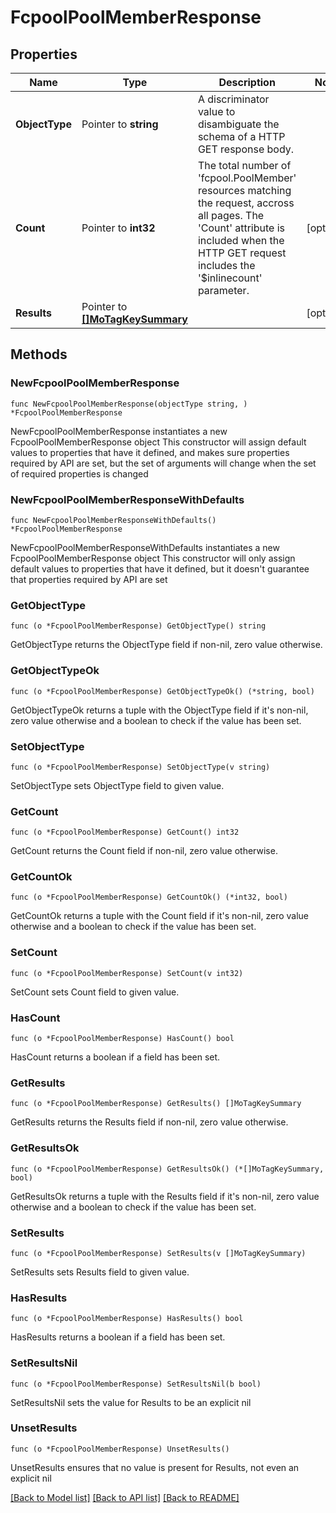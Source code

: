 # FcpoolPoolMemberResponse

## Properties

Name | Type | Description | Notes
------------ | ------------- | ------------- | -------------
**ObjectType** | Pointer to **string** | A discriminator value to disambiguate the schema of a HTTP GET response body. | 
**Count** | Pointer to **int32** | The total number of &#39;fcpool.PoolMember&#39; resources matching the request, accross all pages. The &#39;Count&#39; attribute is included when the HTTP GET request includes the &#39;$inlinecount&#39; parameter. | [optional] 
**Results** | Pointer to [**[]MoTagKeySummary**](mo.TagKeySummary.md) |  | [optional] 

## Methods

### NewFcpoolPoolMemberResponse

`func NewFcpoolPoolMemberResponse(objectType string, ) *FcpoolPoolMemberResponse`

NewFcpoolPoolMemberResponse instantiates a new FcpoolPoolMemberResponse object
This constructor will assign default values to properties that have it defined,
and makes sure properties required by API are set, but the set of arguments
will change when the set of required properties is changed

### NewFcpoolPoolMemberResponseWithDefaults

`func NewFcpoolPoolMemberResponseWithDefaults() *FcpoolPoolMemberResponse`

NewFcpoolPoolMemberResponseWithDefaults instantiates a new FcpoolPoolMemberResponse object
This constructor will only assign default values to properties that have it defined,
but it doesn't guarantee that properties required by API are set

### GetObjectType

`func (o *FcpoolPoolMemberResponse) GetObjectType() string`

GetObjectType returns the ObjectType field if non-nil, zero value otherwise.

### GetObjectTypeOk

`func (o *FcpoolPoolMemberResponse) GetObjectTypeOk() (*string, bool)`

GetObjectTypeOk returns a tuple with the ObjectType field if it's non-nil, zero value otherwise
and a boolean to check if the value has been set.

### SetObjectType

`func (o *FcpoolPoolMemberResponse) SetObjectType(v string)`

SetObjectType sets ObjectType field to given value.


### GetCount

`func (o *FcpoolPoolMemberResponse) GetCount() int32`

GetCount returns the Count field if non-nil, zero value otherwise.

### GetCountOk

`func (o *FcpoolPoolMemberResponse) GetCountOk() (*int32, bool)`

GetCountOk returns a tuple with the Count field if it's non-nil, zero value otherwise
and a boolean to check if the value has been set.

### SetCount

`func (o *FcpoolPoolMemberResponse) SetCount(v int32)`

SetCount sets Count field to given value.

### HasCount

`func (o *FcpoolPoolMemberResponse) HasCount() bool`

HasCount returns a boolean if a field has been set.

### GetResults

`func (o *FcpoolPoolMemberResponse) GetResults() []MoTagKeySummary`

GetResults returns the Results field if non-nil, zero value otherwise.

### GetResultsOk

`func (o *FcpoolPoolMemberResponse) GetResultsOk() (*[]MoTagKeySummary, bool)`

GetResultsOk returns a tuple with the Results field if it's non-nil, zero value otherwise
and a boolean to check if the value has been set.

### SetResults

`func (o *FcpoolPoolMemberResponse) SetResults(v []MoTagKeySummary)`

SetResults sets Results field to given value.

### HasResults

`func (o *FcpoolPoolMemberResponse) HasResults() bool`

HasResults returns a boolean if a field has been set.

### SetResultsNil

`func (o *FcpoolPoolMemberResponse) SetResultsNil(b bool)`

 SetResultsNil sets the value for Results to be an explicit nil

### UnsetResults
`func (o *FcpoolPoolMemberResponse) UnsetResults()`

UnsetResults ensures that no value is present for Results, not even an explicit nil

[[Back to Model list]](../README.md#documentation-for-models) [[Back to API list]](../README.md#documentation-for-api-endpoints) [[Back to README]](../README.md)



